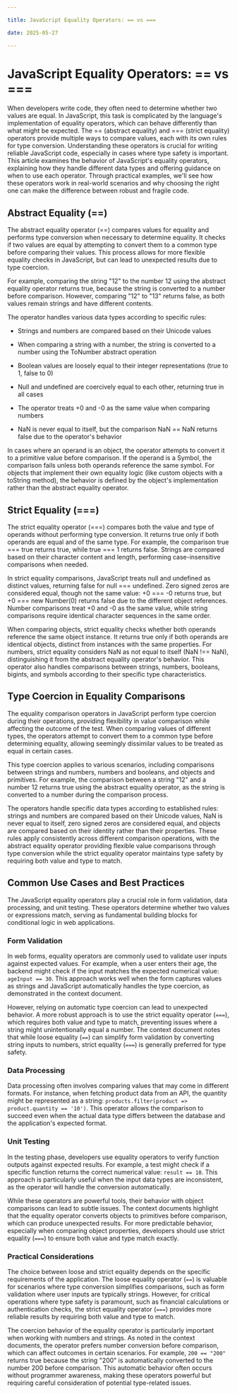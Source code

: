 ```yaml
---

title: JavaScript Equality Operators: == vs ===

date: 2025-05-27

---
```



# JavaScript Equality Operators: == vs ===

When developers write code, they often need to determine whether two values are equal. In JavaScript, this task is complicated by the language's implementation of equality operators, which can behave differently than what might be expected. The == (abstract equality) and === (strict equality) operators provide multiple ways to compare values, each with its own rules for type conversion. Understanding these operators is crucial for writing reliable JavaScript code, especially in cases where type safety is important. This article examines the behavior of JavaScript's equality operators, explaining how they handle different data types and offering guidance on when to use each operator. Through practical examples, we'll see how these operators work in real-world scenarios and why choosing the right one can make the difference between robust and fragile code.


## Abstract Equality (==)

The abstract equality operator (==) compares values for equality and performs type conversion when necessary to determine equality. It checks if two values are equal by attempting to convert them to a common type before comparing their values. This process allows for more flexible equality checks in JavaScript, but can lead to unexpected results due to type coercion.

For example, comparing the string "12" to the number 12 using the abstract equality operator returns true, because the string is converted to a number before comparison. However, comparing "12" to "13" returns false, as both values remain strings and have different contents.

The operator handles various data types according to specific rules:

- Strings and numbers are compared based on their Unicode values

- When comparing a string with a number, the string is converted to a number using the ToNumber abstract operation

- Boolean values are loosely equal to their integer representations (true to 1, false to 0)

- Null and undefined are coercively equal to each other, returning true in all cases

- The operator treats +0 and -0 as the same value when comparing numbers

- NaN is never equal to itself, but the comparison NaN == NaN returns false due to the operator's behavior

In cases where an operand is an object, the operator attempts to convert it to a primitive value before comparison. If the operand is a Symbol, the comparison fails unless both operands reference the same symbol. For objects that implement their own equality logic (like custom objects with a toString method), the behavior is defined by the object's implementation rather than the abstract equality operator.


## Strict Equality (===)

The strict equality operator (===) compares both the value and type of operands without performing type conversion. It returns true only if both operands are equal and of the same type. For example, the comparison true === true returns true, while true === 1 returns false. Strings are compared based on their character content and length, performing case-insensitive comparisons when needed.

In strict equality comparisons, JavaScript treats null and undefined as distinct values, returning false for null === undefined. Zero signed zeros are considered equal, though not the same value: +0 === -0 returns true, but +0 === new Number(0) returns false due to the different object references. Number comparisons treat +0 and -0 as the same value, while string comparisons require identical character sequences in the same order.

When comparing objects, strict equality checks whether both operands reference the same object instance. It returns true only if both operands are identical objects, distinct from instances with the same properties. For numbers, strict equality considers NaN as not equal to itself (NaN !== NaN), distinguishing it from the abstract equality operator's behavior. This operator also handles comparisons between strings, numbers, booleans, bigints, and symbols according to their specific type characteristics.


## Type Coercion in Equality Comparisons

The equality comparison operators in JavaScript perform type coercion during their operations, providing flexibility in value comparison while affecting the outcome of the test. When comparing values of different types, the operators attempt to convert them to a common type before determining equality, allowing seemingly dissimilar values to be treated as equal in certain cases.

This type coercion applies to various scenarios, including comparisons between strings and numbers, numbers and booleans, and objects and primitives. For example, the comparison between a string "12" and a number 12 returns true using the abstract equality operator, as the string is converted to a number during the comparison process.

The operators handle specific data types according to established rules: strings and numbers are compared based on their Unicode values, NaN is never equal to itself, zero signed zeros are considered equal, and objects are compared based on their identity rather than their properties. These rules apply consistently across different comparison operations, with the abstract equality operator providing flexible value comparisons through type conversion while the strict equality operator maintains type safety by requiring both value and type to match.


## Common Use Cases and Best Practices

The JavaScript equality operators play a crucial role in form validation, data processing, and unit testing. These operators determine whether two values or expressions match, serving as fundamental building blocks for conditional logic in web applications.


### Form Validation

In web forms, equality operators are commonly used to validate user inputs against expected values. For example, when a user enters their age, the backend might check if the input matches the expected numerical value: `ageInput == 30`. This approach works well when the form captures values as strings and JavaScript automatically handles the type coercion, as demonstrated in the context document.

However, relying on automatic type coercion can lead to unexpected behavior. A more robust approach is to use the strict equality operator (`===`), which requires both value and type to match, preventing issues where a string might unintentionally equal a number. The context document notes that while loose equality (`==`) can simplify form validation by converting string inputs to numbers, strict equality (`===`) is generally preferred for type safety.


### Data Processing

Data processing often involves comparing values that may come in different formats. For instance, when fetching product data from an API, the quantity might be represented as a string: `products.filter(product => product.quantity == '10')`. This operator allows the comparison to succeed even when the actual data type differs between the database and the application's expected format.


### Unit Testing

In the testing phase, developers use equality operators to verify function outputs against expected results. For example, a test might check if a specific function returns the correct numerical value: `result == 10`. This approach is particularly useful when the input data types are inconsistent, as the operator will handle the conversion automatically.

While these operators are powerful tools, their behavior with object comparisons can lead to subtle issues. The context documents highlight that the equality operator converts objects to primitives before comparison, which can produce unexpected results. For more predictable behavior, especially when comparing object properties, developers should use strict equality (`===`) to ensure both value and type match exactly.


### Practical Considerations

The choice between loose and strict equality depends on the specific requirements of the application. The loose equality operator (`==`) is valuable for scenarios where type conversion simplifies comparisons, such as form validation where user inputs are typically strings. However, for critical operations where type safety is paramount, such as financial calculations or authentication checks, the strict equality operator (`===`) provides more reliable results by requiring both value and type to match.

The coercion behavior of the equality operator is particularly important when working with numbers and strings. As noted in the context documents, the operator prefers number conversion before comparison, which can affect outcomes in certain scenarios. For example, `200 == "200"` returns true because the string "200" is automatically converted to the number 200 before comparison. This automatic behavior often occurs without programmer awareness, making these operators powerful but requiring careful consideration of potential type-related issues.

